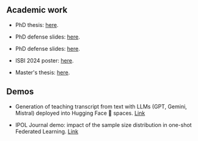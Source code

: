 ## Academic work


- PhD thesis: <a href="https://cnrs.hal.science/tel-04981572/" target="_blank" rel="noopener noreferrer">here</a>.

- PhD defense slides: <a href="./static/assets/PhD_defense.pdf" target="_blank" rel="noopener noreferrer">here</a>.

- PhD defense slides: <a href="./static/assets/PhD_defense.pdf" target="_blank" rel="noopener noreferrer">here</a>.

- ISBI 2024 poster: <a href="./static/assets/isbi_2024_poster.pdf" target="_blank" rel="noopener noreferrer">here</a>.

- Master's thesis: <a href="./static/assets/master_thesis.pdf" target="_blank" rel="noopener noreferrer">here</a>.

## Demos

- Generation of teaching transcript from text with LLMs (GPT, Gemini, Mistral) deployed into Hugging Face 🤗 spaces. [Link](https://huggingface.co/spaces/gonzaq/gen-transcrip-transf)

- IPOL Journal demo: impact of the sample size distribution in one-shot Federated Learning. [Link](https://www.ipol.im/)